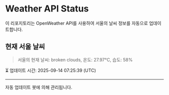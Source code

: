 
# Weather API Status

이 리포지토리는 OpenWeather API를 사용하여 서울의 날씨 정보를 자동으로 업데이트합니다.

## 현재 서울 날씨
> 서울의 현재 날씨: broken clouds, 온도: 27.97°C, 습도: 58%

⏳ 업데이트 시간: 2025-09-14 07:25:39 (UTC)

---
자동 업데이트 봇에 의해 관리됩니다.
